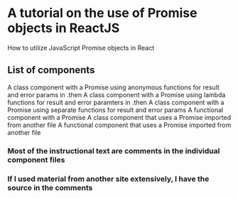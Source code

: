 # A tutorial on the use of Promise objects in ReactJS

How to utilize JavaScript Promise objects in React

## List of components

A class component with a Promise using anonymous functions for result and error params in .then
A class component with a Promise using lambda functions for result and error paramters in .then
A class component with a Promise using separate functions for result and error params
A functional component with a Promise 
A class component that uses a Promise imported from another file
A functional component that uses a Promise imported from another file

### Most of the instructional text are comments in the individual component files
### If I used material from another site extensively, I have the source in the comments
